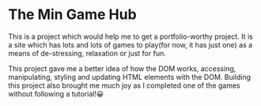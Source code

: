 # The Min Game Hub
This is a project which would help me to get a portfolio-worthy project. It is a site which has lots and lots of games to play(for now, it has just one) as a means of de-stressing, relaxation or just for fun.

This project gave me a better idea of how the DOM works, accessing, manipulating, styling and updating HTML elements with the DOM.
Building this project also brought me much joy as I completed one of the games without following a tutorial!😀
